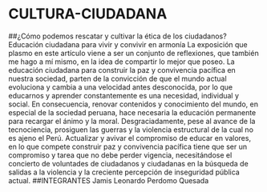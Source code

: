 # CULTURA-CIUDADANA
##¿Cómo podemos rescatar y cultivar la ética de los ciudadanos?
Educación ciudadana para vivir y convivir en armonía
La exposición que plasmo en este artículo viene a ser un conjunto de reflexiones, que también me hago a mí mismo, en la idea de compartir lo mejor que poseo. La educación ciudadana para construir la paz y convivencia pacífica en nuestra sociedad, parten de la convicción de que el mundo actual evoluciona y cambia a una velocidad antes desconocida, por lo que educarnos y aprender constantemente es una necesidad, individual y social. En consecuencia, renovar contenidos y conocimiento del mundo, en especial de la sociedad peruana, hace necesaria la educación permanente para recargar el ánimo y la moral. Desgraciadamente, pese al avance de la tecnociencia, prosiguen las guerras y la violencia estructural de la cual no es ajeno el Perú. Actualizar y avivar el compromiso de educar en valores, en lo que compete construir paz y convivencia pacífica tiene que ser un compromiso y tarea que no debe perder vigencia, necesitándose el concierto de voluntades de ciudadanos y ciudadanas en la búsqueda de salidas a la violencia y la creciente percepción de inseguridad pública actual.
##INTEGRANTES
Jamis Leonardo Perdomo Quesada
